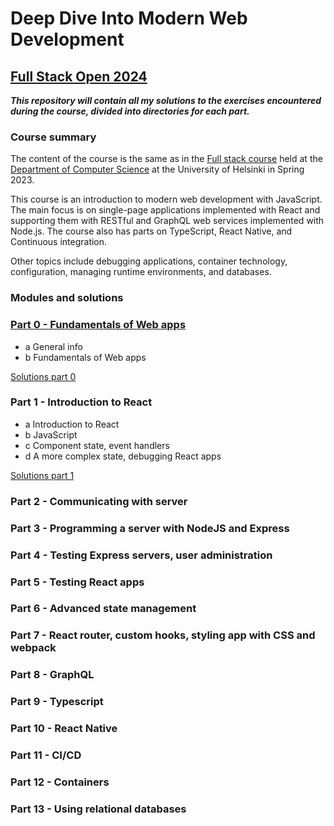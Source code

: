 # Deep Dive Into Modern Web Development
## [Full Stack Open 2024](https://fullstackopen.com/en/)

***This repository will contain all my solutions to the exercises encountered during the course, divided into directories for each part.***

### Course summary

The content of the course is the same as in the [Full stack course](https://fullstackopen.com/) held at the [Department of Computer Science](https://www.helsinki.fi/en/faculty-science/faculty/computer-science) at the University of Helsinki in Spring 2023.

This course is an introduction to modern web development with JavaScript. The main focus is on single-page applications implemented with React and supporting them with RESTful and GraphQL web services implemented with Node.js. The course also has parts on TypeScript, React Native, and Continuous integration.

Other topics include debugging applications, container technology, configuration, managing runtime environments, and databases.

### Modules and solutions

### [Part 0 - Fundamentals of Web apps](https://fullstackopen.com/en/part0)
   - a General info
   - b Fundamentals of Web apps

[Solutions part 0]()

### Part 1 - Introduction to React
   - a Introduction to React
   - b JavaScript
   - c Component state, event handlers
   - d A more complex state, debugging React apps

[Solutions part 1]()

### Part 2 - Communicating with server
### Part 3 - Programming a server with NodeJS and Express
### Part 4 - Testing Express servers, user administration
### Part 5 - Testing React apps
### Part 6 - Advanced state management
### Part 7 - React router, custom hooks, styling app with CSS and webpack
### Part 8 - GraphQL
### Part 9 - Typescript
### Part 10 - React Native
### Part 11 - CI/CD
### Part 12 - Containers
### Part 13 - Using relational databases
